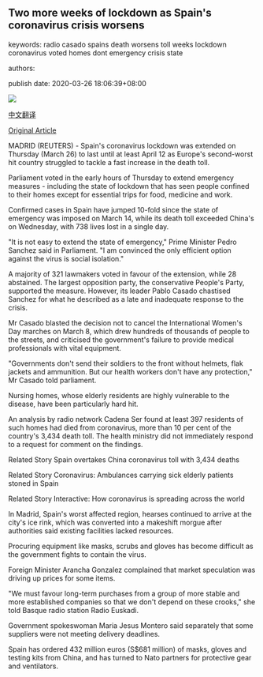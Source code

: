 ## Two more weeks of lockdown as Spain's coronavirus crisis worsens

keywords: radio casado spains death worsens toll weeks lockdown coronavirus voted homes dont emergency crisis state

authors: 

publish date: 2020-03-26 18:06:39+08:00

![](https://www.straitstimes.com/sites/default/files/styles/x_large/public/articles/2020/03/26/yq-spainstreet-26032020.jpg?itok=pxOEiQt9)

[中文翻译](Two%20more%20weeks%20of%20lockdown%20as%20Spain%27s%20coronavirus%20crisis%20worsens_zh.md)

[Original Article](https://www.straitstimes.com/world/europe/two-more-weeks-of-lockdown-as-spains-coronavirus-crisis-worsens)

MADRID (REUTERS) - Spain's coronavirus lockdown was extended on Thursday (March 26) to last until at least April 12 as Europe's second-worst hit country struggled to tackle a fast increase in the death toll.

Parliament voted in the early hours of Thursday to extend emergency measures - including the state of lockdown that has seen people confined to their homes except for essential trips for food, medicine and work.

Confirmed cases in Spain have jumped 10-fold since the state of emergency was imposed on March 14, while its death toll exceeded China's on Wednesday, with 738 lives lost in a single day.

"It is not easy to extend the state of emergency," Prime Minister Pedro Sanchez said in Parliament. "I am convinced the only efficient option against the virus is social isolation."

A majority of 321 lawmakers voted in favour of the extension, while 28 abstained. The largest opposition party, the conservative People's Party, supported the measure. However, its leader Pablo Casado chastised Sanchez for what he described as a late and inadequate response to the crisis.

Mr Casado blasted the decision not to cancel the International Women's Day marches on March 8, which drew hundreds of thousands of people to the streets, and criticised the government's failure to provide medical professionals with vital equipment.

"Governments don't send their soldiers to the front without helmets, flak jackets and ammunition. But our health workers don't have any protection," Mr Casado told parliament.

Nursing homes, whose elderly residents are highly vulnerable to the disease, have been particularly hard hit.

An analysis by radio network Cadena Ser found at least 397 residents of such homes had died from coronavirus, more than 10 per cent of the country's 3,434 death toll. The health ministry did not immediately respond to a request for comment on the findings.

Related Story Spain overtakes China coronavirus toll with 3,434 deaths

Related Story Coronavirus: Ambulances carrying sick elderly patients stoned in Spain

Related Story Interactive: How coronavirus is spreading across the world

In Madrid, Spain's worst affected region, hearses continued to arrive at the city's ice rink, which was converted into a makeshift morgue after authorities said existing facilities lacked resources.

Procuring equipment like masks, scrubs and gloves has become difficult as the government fights to contain the virus.

Foreign Minister Arancha Gonzalez complained that market speculation was driving up prices for some items.

"We must favour long-term purchases from a group of more stable and more established companies so that we don't depend on these crooks," she told Basque radio station Radio Euskadi.

Government spokeswoman Maria Jesus Montero said separately that some suppliers were not meeting delivery deadlines.

Spain has ordered 432 million euros (S$681 million) of masks, gloves and testing kits from China, and has turned to Nato partners for protective gear and ventilators.